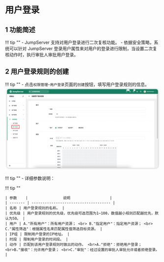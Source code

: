 # 用户登录

## 1 功能简述
!!! tip ""
    - JumpServer 支持对用户登录进行二次复核功能。
    - 依据安全策略，系统可以针对 JumpServer 登录用户属性来对用户的登录进行限制，当设置二次复核动作时，执行审批人审批用户登录。

## 2 用户登录规则的创建
!!! tip ""
    - 点击`权限管理`-`用户登录`页面的`创建`按钮，填写用户登录规则的信息。
![user_acls01](../../../img/user_acls01.png)

!!! tip ""
    - 详细参数说明：

!!! tip ""

    | 参数    |                说明                  |
    | ------- | ------------------------------------ |
    | 名称 | 用户登录规则的名称。 |
    | 优先级 | 用户登录规则的优先级，优先级可选范围为1~100，数值越小规则匹配越优先，默认为50。 |
    | 用户 | A."所有用户"：所有用户资源； <br> B."指定用户"：指定用户资源； <br> C."属性筛选"：根据属性名来匹配属性值筛选目标资源。 |
    | IP组 | 限制用户登录的IP地址。 |
    | 时段 | 限制用户登录的时间段。 |
    | 动作 | 匹配到该用户登录规则时做出的动作。 <br>A."拒绝"：拒绝用户登录； <br>B."接收"：允许用户登录； <br>C."审批"：经过设置的审批人审批允许或者拒绝登录。 |